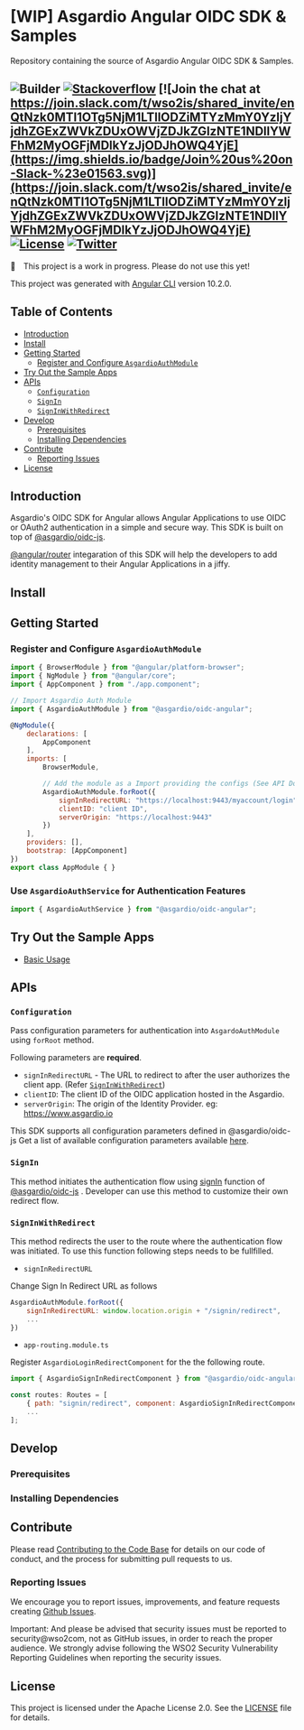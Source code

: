 # [WIP] Asgardio Angular OIDC SDK & Samples
Repository containing the source of Asgardio Angular OIDC SDK & Samples.

![Builder](https://github.com/asgardio/asgardio-js-oidc-sdk/workflows/Builder/badge.svg)
[![Stackoverflow](https://img.shields.io/badge/Ask%20for%20help%20on-Stackoverflow-orange)](https://stackoverflow.com/questions/tagged/wso2is)
[![Join the chat at https://join.slack.com/t/wso2is/shared_invite/enQtNzk0MTI1OTg5NjM1LTllODZiMTYzMmY0YzljYjdhZGExZWVkZDUxOWVjZDJkZGIzNTE1NDllYWFhM2MyOGFjMDlkYzJjODJhOWQ4YjE](https://img.shields.io/badge/Join%20us%20on-Slack-%23e01563.svg)](https://join.slack.com/t/wso2is/shared_invite/enQtNzk0MTI1OTg5NjM1LTllODZiMTYzMmY0YzljYjdhZGExZWVkZDUxOWVjZDJkZGIzNTE1NDllYWFhM2MyOGFjMDlkYzJjODJhOWQ4YjE)
[![License](https://img.shields.io/badge/License-Apache%202.0-blue.svg)](https://github.com/wso2/product-is/blob/master/LICENSE)
[![Twitter](https://img.shields.io/twitter/follow/wso2.svg?style=social&label=Follow)](https://twitter.com/intent/follow?screen_name=wso2)
---

:construction:&ensp;&ensp;This project is a work in progress. Please do not use this yet!

This project was generated with [Angular CLI](https://github.com/angular/angular-cli) version 10.2.0.

## Table of Contents

- [Introduction](#introduction)
- [Install](#install)
- [Getting Started](#getting-started)
    - [Register and Configure `AsgardioAuthModule`](###register-and-configure-asgardioauthmodule)
- [Try Out the Sample Apps](#try-out-the-sample-apps)
- [APIs](#apis)
    - [`Configuration`](#configuration)
    - [`SignIn`](#signin)
    - [`SignInWithRedirect`](#signinwithredirect)
- [Develop](#develop)
    - [Prerequisites](#prerequisites)
    - [Installing Dependencies](#installing-dependencies)
- [Contribute](#contribute)
    - [Reporting Issues](#reporting-issues)
- [License](#license)


## Introduction

Asgardio's OIDC SDK for Angular allows Angular Applications to use OIDC or OAuth2 authentication in a simple and secure way. This SDK is built on top of [@asgardio/oidc-js](https://github.com/asgardio/asgardio-js-oidc-sdk).  

[@angular/router](https://angular.io/api/router) integaration of this SDK will help the developers to add identity management to their Angular Applications in a jiffy.

## Install

## Getting Started

### Register and Configure `AsgardioAuthModule`
```javascript
import { BrowserModule } from "@angular/platform-browser";
import { NgModule } from "@angular/core";
import { AppComponent } from "./app.component";

// Import Asgardio Auth Module
import { AsgardioAuthModule } from "@asgardio/oidc-angular";

@NgModule({
    declarations: [
        AppComponent
    ],
    imports: [
        BrowserModule,

        // Add the module as a Import providing the configs (See API Docs)
        AsgardioAuthModule.forRoot({
            signInRedirectURL: "https://localhost:9443/myaccount/login",
            clientID: "client ID",
            serverOrigin: "https://localhost:9443"
        })
    ],
    providers: [],
    bootstrap: [AppComponent]
})
export class AppModule { }
```

### Use `AsgardioAuthService` for Authentication Features
```javascript
import { AsgardioAuthService } from "@asgardio/oidc-angular";
```

## Try Out the Sample Apps
- [Basic Usage](samples/basic-usage)

## APIs

### `Configuration`

Pass configuration parameters for authentication into `AsgardoAuthModule` using `forRoot` method.

Following parameters are **required**.

- `signInRedirectURL` - The URL to redirect to after the user authorizes the client app. (Refer [`SignInWithRedirect`](#signinwithredirect))
- `clientID`: The client ID of the OIDC application hosted in the Asgardio.
- `serverOrigin`: The origin of the Identity Provider. eg: https://www.asgardio.io

This SDK supports all configuration parameters defined in @asgardio/oidc-js Get a list of available configuration parameters available [here](https://github.com/asgardio/asgardio-js-oidc-sdk/blob/master/packages/oidc-js/README.md#initialize).  

### `SignIn`

This method initiates the authentication flow using [signIn](https://github.com/asgardio/asgardio-js-oidc-sdk/tree/master/packages/oidc-js#signin) function of [@asgardio/oidc-js](https://github.com/asgardio/asgardio-js-oidc-sdk) . Developer can use this method to customize their own redirect flow. 

### `SignInWithRedirect`

This method redirects the user to the route where the authentication flow was initiated. To use this function following steps needs to be fullfilled.
- `signInRedirectURL` 

Change Sign In Redirect URL as follows
```javascript
AsgardioAuthModule.forRoot({
    signInRedirectURL: window.location.origin + "/signin/redirect",
    ...
})
```    
- `app-routing.module.ts`

Register `AsgardioLoginRedirectComponent` for the the following route.

```javascript
import { AsgardioSignInRedirectComponent } from "@asgardio/oidc-angular";

const routes: Routes = [
    { path: "signin/redirect", component: AsgardioSignInRedirectComponent },
    ...
];
``` 
## Develop

### Prerequisites
### Installing Dependencies

## Contribute

Please read [Contributing to the Code Base](http://wso2.github.io/) for details on our code of conduct, and the process for submitting pull requests to us.

### Reporting Issues

We encourage you to report issues, improvements, and feature requests creating [Github Issues](https://github.com/asgardio/asgardio-js-oidc-sdk/issues).

Important: And please be advised that security issues must be reported to security@wso2com, not as GitHub issues, in order to reach the proper audience. We strongly advise following the WSO2 Security Vulnerability Reporting Guidelines when reporting the security issues.

## License

This project is licensed under the Apache License 2.0. See the [LICENSE](LICENSE) file for details.
